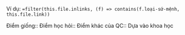 Ví dụ: `=filter(this.file.inlinks, (f) => contains(f.loại-sứ-mệnh, this.file.link))`

Điểm giống::
Điểm học hỏi:: 
Điểm khác của QC:: Dựa vào khoa học
